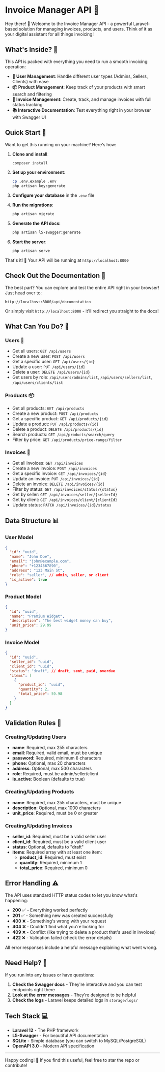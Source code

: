 # Invoice Manager API 🧾

Hey there! 👋 Welcome to the Invoice Manager API - a powerful Laravel-based solution for managing invoices, products, and users. Think of it as your digital assistant for all things invoicing!

## What's Inside? 🎁

This API is packed with everything you need to run a smooth invoicing operation:

- **👥 User Management**: Handle different user types (Admins, Sellers, Clients) with ease
- **📦 Product Management**: Keep track of your products with smart search and filtering
- **🧾 Invoice Management**: Create, track, and manage invoices with full status tracking
- **📚 Interactive Documentation**: Test everything right in your browser with Swagger UI

## Quick Start 🚀

Want to get this running on your machine? Here's how:

1. **Clone and install**:
   ```bash
   composer install
   ```

2. **Set up your environment**:
   ```bash
   cp .env.example .env
   php artisan key:generate
   ```

3. **Configure your database** in the `.env` file

4. **Run the migrations**:
   ```bash
   php artisan migrate
   ```

5. **Generate the API docs**:
   ```bash
   php artisan l5-swagger:generate
   ```

6. **Start the server**:
   ```bash
   php artisan serve
   ```

That's it! 🎉 Your API will be running at `http://localhost:8000`

## Check Out the Documentation 📖

The best part? You can explore and test the entire API right in your browser! Just head over to:

```
http://localhost:8000/api/documentation
```

Or simply visit `http://localhost:8000` - it'll redirect you straight to the docs!

## What Can You Do? 🤔

### Users 👥
- Get all users: `GET /api/users`
- Create a new user: `POST /api/users`
- Get a specific user: `GET /api/users/{id}`
- Update a user: `PUT /api/users/{id}`
- Delete a user: `DELETE /api/users/{id}`
- Get users by role: `/api/users/admins/list`, `/api/users/sellers/list`, `/api/users/clients/list`

### Products 📦
- Get all products: `GET /api/products`
- Create a new product: `POST /api/products`
- Get a specific product: `GET /api/products/{id}`
- Update a product: `PUT /api/products/{id}`
- Delete a product: `DELETE /api/products/{id}`
- Search products: `GET /api/products/search/query`
- Filter by price: `GET /api/products/price-range/filter`

### Invoices 🧾
- Get all invoices: `GET /api/invoices`
- Create a new invoice: `POST /api/invoices`
- Get a specific invoice: `GET /api/invoices/{id}`
- Update an invoice: `PUT /api/invoices/{id}`
- Delete an invoice: `DELETE /api/invoices/{id}`
- Filter by status: `GET /api/invoices/status/{status}`
- Get by seller: `GET /api/invoices/seller/{sellerId}`
- Get by client: `GET /api/invoices/client/{clientId}`
- Update status: `PATCH /api/invoices/{id}/status`

## Data Structure 📊

### User Model
```json
{
  "id": "uuid",
  "name": "John Doe",
  "email": "john@example.com",
  "phone": "+1234567890",
  "address": "123 Main St",
  "role": "seller", // admin, seller, or client
  "is_active": true
}
```

### Product Model
```json
{
  "id": "uuid",
  "name": "Premium Widget",
  "description": "The best widget money can buy",
  "unit_price": 29.99
}
```

### Invoice Model
```json
{
  "id": "uuid",
  "seller_id": "uuid",
  "client_id": "uuid",
  "status": "draft", // draft, sent, paid, overdue
  "items": [
    {
      "product_id": "uuid",
      "quantity": 2,
      "total_price": 59.98
    }
  ]
}
```

## Validation Rules 📝

### Creating/Updating Users
- **name**: Required, max 255 characters
- **email**: Required, valid email, must be unique
- **password**: Required, minimum 8 characters
- **phone**: Optional, max 20 characters
- **address**: Optional, max 500 characters
- **role**: Required, must be admin/seller/client
- **is_active**: Boolean (defaults to true)

### Creating/Updating Products
- **name**: Required, max 255 characters, must be unique
- **description**: Optional, max 1000 characters
- **unit_price**: Required, must be 0 or greater

### Creating/Updating Invoices
- **seller_id**: Required, must be a valid seller user
- **client_id**: Required, must be a valid client user
- **status**: Optional, defaults to "draft"
- **items**: Required array with at least one item:
  - **product_id**: Required, must exist
  - **quantity**: Required, minimum 1
  - **total_price**: Required, minimum 0

## Error Handling ⚠️

The API uses standard HTTP status codes to let you know what's happening:

- **200** ✅ - Everything worked perfectly
- **201** ✅ - Something new was created successfully
- **400** ❌ - Something's wrong with your request
- **404** ❌ - Couldn't find what you're looking for
- **409** ❌ - Conflict (like trying to delete a product that's used in invoices)
- **422** ❌ - Validation failed (check the error details)

All error responses include a helpful message explaining what went wrong.

## Need Help? 🤝

If you run into any issues or have questions:

1. **Check the Swagger docs** - They're interactive and you can test endpoints right there
2. **Look at the error messages** - They're designed to be helpful
3. **Check the logs** - Laravel keeps detailed logs in `storage/logs/`

## Tech Stack 💻

- **Laravel 12** - The PHP framework
- **L5-Swagger** - For beautiful API documentation
- **SQLite** - Simple database (you can switch to MySQL/PostgreSQL)
- **OpenAPI 3.0** - Modern API specification

---

Happy coding! 🎉 If you find this useful, feel free to star the repo or contribute!
